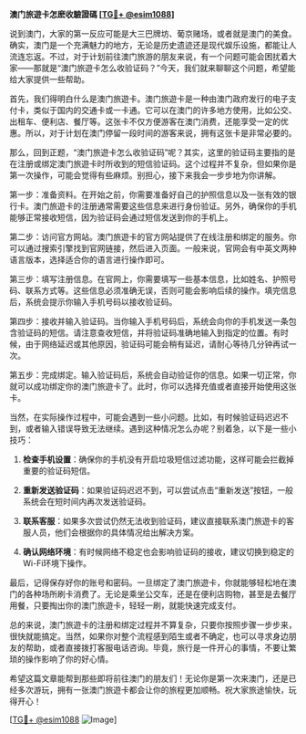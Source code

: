 **澳门旅遊卡怎麽收驗證碼 [[TG💪+ @esim1088](https://t.me/s/esim1088)]**

说到澳门，大家的第一反应可能是大三巴牌坊、葡京赌场，或者就是澳门的美食。确实，澳门是一个充满魅力的地方，无论是历史遗迹还是现代娱乐设施，都能让人流连忘返。不过，对于计划前往澳门旅游的朋友来说，有一个问题可能会困扰着大家——那就是“澳门旅遊卡怎么收验证码？”今天，我们就来聊聊这个问题，希望能给大家提供一些帮助。

首先，我们得明白什么是澳门旅遊卡。澳门旅遊卡是一种由澳门政府发行的电子支付卡，类似于国内的交通卡或一卡通。它可以在澳门的许多地方使用，比如公交、出租车、便利店、餐厅等。这张卡不仅方便游客在澳门消费，还能享受一定的优惠。所以，对于计划在澳门停留一段时间的游客来说，拥有这张卡是非常必要的。

那么，回到正题，“澳门旅遊卡怎么收验证码”呢？其实，这里的验证码主要指的是在注册或绑定澳门旅遊卡时所收到的短信验证码。这个过程并不复杂，但如果你是第一次操作，可能会觉得有些麻烦。别担心，接下来我会一步步地为你讲解。

第一步：准备资料。在开始之前，你需要准备好自己的护照信息以及一张有效的银行卡。澳门旅遊卡的注册通常需要这些信息来进行身份验证。另外，确保你的手机能够正常接收短信，因为验证码会通过短信发送到你的手机上。

第二步：访问官方网站。澳门旅遊卡的官方网站提供了在线注册和绑定的服务。你可以通过搜索引擎找到官网链接，然后进入页面。一般来说，官网会有中英文两种语言版本，选择适合你的语言进行操作即可。

第三步：填写注册信息。在官网上，你需要填写一些基本信息，比如姓名、护照号码、联系方式等。这些信息必须准确无误，否则可能会影响后续的操作。填完信息后，系统会提示你输入手机号码以接收验证码。

第四步：接收并输入验证码。当你输入手机号码后，系统会向你的手机发送一条包含验证码的短信。请注意查收短信，并将验证码准确地输入到指定的位置。有时候，由于网络延迟或其他原因，验证码可能会稍有延迟，请耐心等待几分钟再试一次。

第五步：完成绑定。输入验证码后，系统会自动验证你的信息。如果一切正常，你就可以成功绑定你的澳门旅遊卡了。此时，你可以选择充值或者直接开始使用这张卡。

当然，在实际操作过程中，可能会遇到一些小问题。比如，有时候验证码迟迟不到，或者输入错误导致无法继续。遇到这种情况怎么办呢？别着急，以下是一些小技巧：

1. **检查手机设置**：确保你的手机没有开启垃圾短信过滤功能，这样可能会拦截掉重要的验证码短信。
   
2. **重新发送验证码**：如果验证码迟迟不到，可以尝试点击“重新发送”按钮，一般系统会在短时间内再次发送验证码。

3. **联系客服**：如果多次尝试仍然无法收到验证码，建议直接联系澳门旅遊卡的客服人员，他们会根据你的具体情况给出解决方案。

4. **确认网络环境**：有时候网络不稳定也会影响验证码的接收，建议切换到稳定的Wi-Fi环境下操作。

最后，记得保存好你的账号和密码。一旦绑定了澳门旅遊卡，你就能够轻松地在澳门的各种场所刷卡消费了。无论是乘坐公交车，还是在便利店购物，甚至是去餐厅用餐，只要掏出你的澳门旅遊卡，轻轻一刷，就能快速完成支付。

总的来说，澳门旅遊卡的注册和绑定过程并不算复杂，只要你按照步骤一步步来，很快就能搞定。当然，如果你对整个流程感到陌生或者不确定，也可以寻求身边朋友的帮助，或者直接拨打客服电话咨询。毕竟，旅行是一件开心的事情，不要让繁琐的操作影响了你的好心情。

希望这篇文章能帮到那些即将前往澳门的朋友们！无论你是第一次来澳门，还是已经多次游玩，拥有一张澳门旅遊卡都会让你的旅程更加顺畅。祝大家旅途愉快，玩得开心！

[[TG💪+ @esim1088](https://t.me/s/esim1088) ![Image](https://i.postimg.cc/4NQfJmqS/Snipaste-2025-05-13-00-14-12.png)]